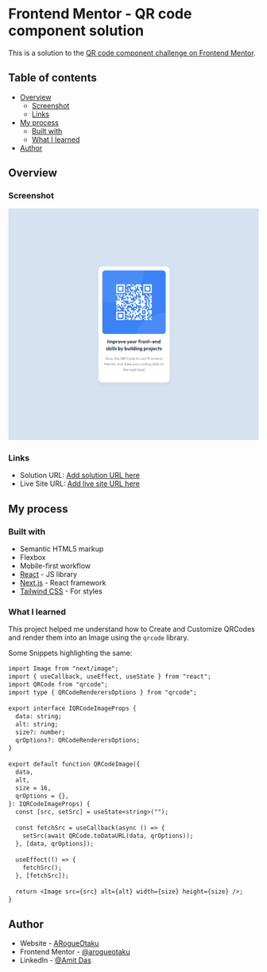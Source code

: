 # Frontend Mentor - QR code component solution

This is a solution to the [QR code component challenge on Frontend Mentor](https://www.frontendmentor.io/challenges/qr-code-component-iux_sIO_H).

## Table of contents

- [Overview](#overview)
  - [Screenshot](#screenshot)
  - [Links](#links)
- [My process](#my-process)
  - [Built with](#built-with)
  - [What I learned](#what-i-learned)
- [Author](#author)

## Overview

### Screenshot

![](./public/screenshot.png)

### Links

- Solution URL: [Add solution URL here](https://your-solution-url.com)
- Live Site URL: [Add live site URL here](https://your-live-site-url.com)

## My process

### Built with

- Semantic HTML5 markup
- Flexbox
- Mobile-first workflow
- [React](https://reactjs.org/) - JS library
- [Next.js](https://nextjs.org/) - React framework
- [Tailwind CSS](https://tailwindcss.com/) - For styles

### What I learned

This project helped me understand how to Create and Customize QRCodes and render them into an Image using the `qrcode` library.

Some Snippets highlighting the same:

```tsx
import Image from "next/image";
import { useCallback, useEffect, useState } from "react";
import QRCode from "qrcode";
import type { QRCodeRenderersOptions } from "qrcode";

export interface IQRCodeImageProps {
  data: string;
  alt: string;
  size?: number;
  qrOptions?: QRCodeRenderersOptions;
}

export default function QRCodeImage({
  data,
  alt,
  size = 16,
  qrOptions = {},
}: IQRCodeImageProps) {
  const [src, setSrc] = useState<string>("");

  const fetchSrc = useCallback(async () => {
    setSrc(await QRCode.toDataURL(data, qrOptions));
  }, [data, qrOptions]);

  useEffect(() => {
    fetchSrc();
  }, [fetchSrc]);

  return <Image src={src} alt={alt} width={size} height={size} />;
}
```

## Author

- Website - [ARogueOtaku](https://arogueotaku.github.io/resume)
- Frontend Mentor - [@arogueotaku](https://www.frontendmentor.io/profile/ARogueOtaku)
- LinkedIn - [@Amit Das](https://www.linkedin.com/in/arogueotaku/)

